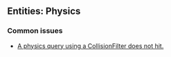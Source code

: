 ## Entities: Physics
### Common issues
- [A physics query using a CollisionFilter does not hit.](Physics/CollisionFilter.md)
